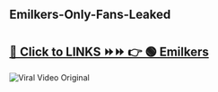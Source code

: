 
 ## Emilkers-Only-Fans-Leaked

# <h2><a href="https://clipsfans.com/Emilkers&ref=git">🔗 Click to LINKS ⏩⏩ 👉 🟢 Emilkers </a></h2>

<a href="https://clipsfans.com/Emilkers&ref=git" rel="nofollow" data-target="animated-image.originalLink"><img src="https://i.ibb.co.com/xMMVF88/686577567.gif" alt="Viral Video Original" style="max-width: 100%; display: inline-block;" data-target="animated-image.originalImage"></a>
